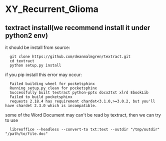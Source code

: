 # XY_Recurrent_Glioma
## textract install(we recommend install it under python2 env)
  it should be install from source:
  ```
    git clone https://github.com/deanmalmgren/textract.git
    cd textract
    python setup.py install
  ```  
  if you pip install this error may occur:
  ```
    Failed building wheel for pocketsphinx
    Running setup.py clean for pocketsphinx
    Successfully built textract python-pptx docx2txt xlrd EbookLib
    Failed to build pocketsphinx
    requests 2.18.4 has requirement chardet<3.1.0,>=3.0.2, but you'll have chardet 2.3.0 which is incompatible.
  ```
some of the Word Document may can't be read by textract, then we can try to use 
```
  libreoffice --headless --convert-to txt:text --outdir "/tmp/outdir" "/path/to/file.doc"
```
